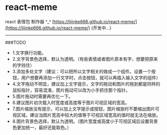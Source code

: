 # react-meme

react 表情包 制作器 ^\_^
[https://lijinke666.github.io/react-meme/](https://lijinke666.github.io/react-meme/)
(开发中...)

---

###TODO

* 1.文字换行功能。
* 2.文字背景色选择，默认为透明。（有些表情或者图片原本有字，想要把原来的字挡住）
* 3.添加多处文字（建议：可以把所以文字相关的做成一个组件。设置一个按钮，用户想要再添加一行文字时，点击按钮，就可以再插入输入文字的组件）
* 4.文字拖动不明显，建议加上文字提示，文字的拖动和图片的拖到都是同样的鼠标指针，容易混淆，图片拖动可以改为小手抓住那个指针。
* 5.图片拖动时需要再优化一下。
* 6.建议图片初次载入时宽度或高度等于图片可视区域的宽高。
* 7.图片缩放没有提示，可以加上文字提示或按钮，图片缩放时不要缩出图片可视区域，建议当图片宽高中较大的值等于可视区域宽高的值时就无法在缩放。
* 8.图片背景色选择，默认为透明。（图片宽度或高度小于可视区域后设置背景色更加统一，最好还能取色。）
